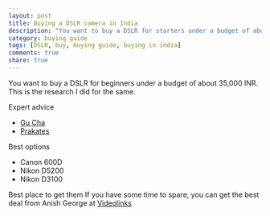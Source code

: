 ```yaml
---
layout: post
title: Buying a DSLR camera in India
description: "You want to buy a DSLR for starters under a budget of about 35k. Follow this post"
category: buying guide
tags: [DSLR, buy, buying guide, buying in india]
comments: true
share: true
---
```

You want to buy a DSLR for beginners under a budget of about 35,000 INR. 
This is the research I did for the same.

Expert advice

* [Gu Cha](https://www.facebook.com/Geosmin.Photography)
* [Prakates](https://www.facebook.com/prakathesphotography) 

Best options

* Canon 600D
* Nikon D5200
* Nikon D3100

Best place to get them
If you have some time to spare, you can get the best deal from Anish George at [Videolinks](https://www.facebook.com/videolinkonline)
